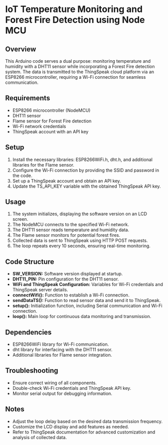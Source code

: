 # IoT Temperature Monitoring and Forest Fire Detection using Node MCU

## Overview
This Arduino code serves a dual purpose: monitoring temperature and humidity with a DHT11 sensor while incorporating a Forest Fire detection system. The data is transmitted to the ThingSpeak cloud platform via an ESP8266 microcontroller, requiring a Wi-Fi connection for seamless communication.

## Requirements
- ESP8266 microcontroller (NodeMCU)
- DHT11 sensor
- Flame sensor for Forest Fire detection
- Wi-Fi network credentials
- ThingSpeak account with an API key

## Setup
1. Install the necessary libraries: ESP8266WiFi.h, dht.h, and additional libraries for the Flame sensor.
2. Configure the Wi-Fi connection by providing the SSID and password in the code.
3. Set up a ThingSpeak account and obtain an API key.
4. Update the TS_API_KEY variable with the obtained ThingSpeak API key.

## Usage
1. The system initializes, displaying the software version on an LCD screen.
2. The NodeMCU connects to the specified Wi-Fi network.
3. The DHT11 sensor reads temperature and humidity data.
4. The Flame sensor monitors for potential forest fires.
5. Collected data is sent to ThingSpeak using HTTP POST requests.
6. The loop repeats every 10 seconds, ensuring real-time monitoring.

## Code Structure
- **SW_VERSION:** Software version displayed at startup.
- **DHT11_PIN:** Pin configuration for the DHT11 sensor.
- **WiFi and ThingSpeak Configuration:** Variables for Wi-Fi credentials and ThingSpeak server details.
- **connectWifi():** Function to establish a Wi-Fi connection.
- **sendDataTS():** Function to read sensor data and send it to ThingSpeak.
- **setup():** Initialization function, including Serial communication and Wi-Fi connection.
- **loop():** Main loop for continuous data monitoring and transmission.

## Dependencies
- ESP8266WiFi library for Wi-Fi communication.
- dht library for interfacing with the DHT11 sensor.
- Additional libraries for Flame sensor integration.

## Troubleshooting
- Ensure correct wiring of all components.
- Double-check Wi-Fi credentials and ThingSpeak API key.
- Monitor serial output for debugging information.

## Notes
- Adjust the loop delay based on the desired data transmission frequency.
- Customize the LCD display and add features as needed.
- Refer to ThingSpeak documentation for advanced customization and analysis of collected data.
